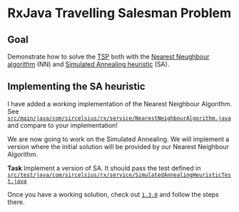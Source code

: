 # RxJava Travelling Salesman Problem

## Goal

Demonstrate how to solve the [TSP](https://simple.wikipedia.org/wiki/Travelling_salesman_problem) both with the [Nearest Neughbour algorithm](https://en.wikipedia.org/wiki/Nearest_neighbour_algorithm) (NN) and [Simulated Annealing heuristic](https://en.wikipedia.org/wiki/Simulated_annealing) (SA).

## Implementing the SA heuristic

I have added a working implementation of the Nearest Neighbour Algorithm. See [`src/main/java/com/sircelsius/rx/service/NearestNeighbourAlgorithm.java`](src/main/java/com/sircelsius/rx/service/NearestNeighbourAlgorithm.java) and compare to your implementation!

We are now going to work on the Simulated Annealing. We will implement a version where the initial solution will be provided by our Nearest Neighbour Algorithm.

**Task** Implement a version of SA. It should pass the test defined in [`src/test/java/com/sircelsius/rx/service/SimulatedAnnealingHeuristicTest.java`](src/test/java/com/sircelsius/rx/service/SimulatedAnnealingHeuristicTest.java)

Once you have a working solution, check out [`1.3.0`](https://github.com/sircelsius/tsp-rx/tree/1.3.0) and follow the steps there.